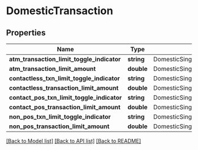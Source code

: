 # DomesticTransaction

## Properties
Name | Type | Description | Notes
------------ | ------------- | ------------- | -------------
**atm_transaction_limit_toggle_indicator** | **string** | DomesticSingleATMTransactionLimitToggleFlag | [optional] 
**atm_transaction_limit_amount** | **double** | DomesticSingleATMTransactionLimit | [optional] 
**contactless_txn_limit_toggle_indicator** | **string** | DomesticSingleContactlessTransactionLimitToggleFlag | [optional] 
**contactless_transaction_limit_amount** | **double** | DomesticSingleContactlessTransactionLimit | [optional] 
**contact_pos_txn_limit_toggle_indicator** | **string** | DomesticSingleContactPOSTransactionLimitToggleFlag | [optional] 
**contact_pos_transaction_limit_amount** | **double** | DomesticSingleContactPOSTransactionLimit | [optional] 
**non_pos_txn_limit_toggle_indicator** | **string** | DomesticSingleNonPOSTransactionLimitToggleFlag | [optional] 
**non_pos_transaction_limit_amount** | **double** | DomesticSingleNonPOSTransactionLimit | [optional] 

[[Back to Model list]](../../README.md#documentation-for-models) [[Back to API list]](../../README.md#documentation-for-api-endpoints) [[Back to README]](../../README.md)

